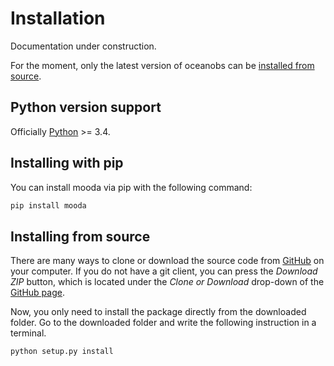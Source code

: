# Installation

Documentation under construction.

For the moment, only the latest version of oceanobs can be [installed from source](#Installing_from_source).

## Python version support

Officially [Python](https://www.python.org/downloads/) >= 3.4.

## Installing with pip

You can install mooda via pip with the following command:

```bat
pip install mooda
```

## Installing from source

There are many ways to clone or download the source code from [GitHub](https://github.com/rbardaji/mooda) on your computer. If you do not have a git client, you can press the *Download ZIP* button, which is located under the *Clone or Download* drop-down of the [GitHub page](https://github.com/rbardaji/mooda).

Now, you only need to install the package directly from the downloaded folder. Go to the downloaded folder and write the following instruction in a terminal.

```bat
python setup.py install
```
